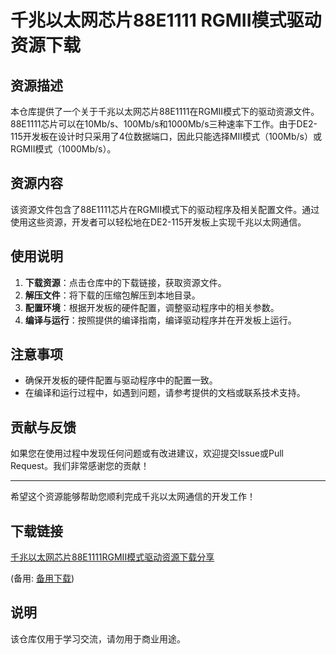 # 千兆以太网芯片88E1111 RGMII模式驱动资源下载

## 资源描述

本仓库提供了一个关于千兆以太网芯片88E1111在RGMII模式下的驱动资源文件。88E1111芯片可以在10Mb/s、100Mb/s和1000Mb/s三种速率下工作。由于DE2-115开发板在设计时只采用了4位数据端口，因此只能选择MII模式（100Mb/s）或RGMII模式（1000Mb/s）。

## 资源内容

该资源文件包含了88E1111芯片在RGMII模式下的驱动程序及相关配置文件。通过使用这些资源，开发者可以轻松地在DE2-115开发板上实现千兆以太网通信。

## 使用说明

1. **下载资源**：点击仓库中的下载链接，获取资源文件。
2. **解压文件**：将下载的压缩包解压到本地目录。
3. **配置环境**：根据开发板的硬件配置，调整驱动程序中的相关参数。
4. **编译与运行**：按照提供的编译指南，编译驱动程序并在开发板上运行。

## 注意事项

- 确保开发板的硬件配置与驱动程序中的配置一致。
- 在编译和运行过程中，如遇到问题，请参考提供的文档或联系技术支持。

## 贡献与反馈

如果您在使用过程中发现任何问题或有改进建议，欢迎提交Issue或Pull Request。我们非常感谢您的贡献！

---

希望这个资源能够帮助您顺利完成千兆以太网通信的开发工作！

## 下载链接
[千兆以太网芯片88E1111RGMII模式驱动资源下载分享](https://pan.quark.cn/s/841a504e6441) 

(备用: [备用下载](https://pan.baidu.com/s/17jiNW_aJE2z3v0nzaARr3g?pwd=1234))

## 说明

该仓库仅用于学习交流，请勿用于商业用途。
